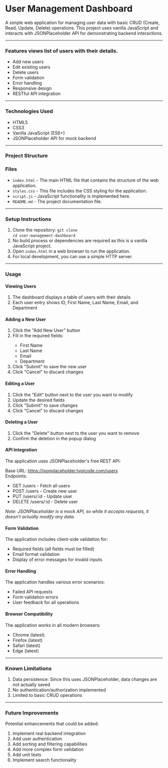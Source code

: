 <h1>User Management Dashboard</h1>
A simple web application for managing user data with basic CRUD (Create, Read, Update, Delete) operations. This project uses vanilla JavaScript and interacts with JSONPlaceholder 
API for demonstrating backend interactions. <br>
<hr/>
<h3>Features views list of users with their details.</h3>
<ul>
<li>Add new users</li>
<li>Edit existing users</li>
<li>Delete users</li>
<li>Form validation</li>
<li>Error handling</li>
<li>Responsive design</li>
<li>RESTful API integration</li>
</ul>
<hr/>
<h3>Technologies Used</h3>
<ul>
<li>HTML5</li>
<li>CSS3</li>
<li>Vanilla JavaScript (ES6+)</li>
<li>JSONPlaceholder API for mock backend</li>
</ul>
<hr/>
<h3>Project Structure</h3>

### Files

- `index.html` - The main HTML file that contains the structure of the web application.
- `styles.css` - This file includes the CSS styling for the application.
- `script.js` - JavaScript functionality is implemented here.
- `README.md` - The project documentation file.
<hr/>

<h3>Setup Instructions</h3>
<ol>
<li>Clone the repository:
<code>git clone <repository-url></code><br>
<code>cd user-management-dashboard</code>
</li>
<li>No build process or dependencies are required as this is a vanilla JavaScript project.</li>
<li>Open <code>index.html</code> in a web browser to run the application.</li>
<li>For local development, you can use a simple HTTP server.</li>
</ol>
<hr/>

<h3>Usage</h3>
<h4>Viewing Users</h4>
<ol>
<li>The dashboard displays a table of users with their details</li>
<li>Each user entry shows ID, First Name, Last Name, Email, and Department</li>
</ol>

<h4>Adding a New User</h4>
<ol>

<li>Click the "Add New User" button</li>
<li>Fill in the required fields:</li>
<ul>
<li>First Name</li>
<li>Last Name</li>
<li>Email</li>
<li>Department</li>
</ul>
<li>Click "Submit" to save the new user</li>
<li>Click "Cancel" to discard changes</li>
</ol>

<h4>Editing a User</h4>
<ol>
<li>Click the "Edit" button next to the user you want to modify</li>
<li>Update the desired fields</li>
<li>Click "Submit" to save changes</li>
<li>Click "Cancel" to discard changes</li>
</ol>

<h4>Deleting a User</h4>
<ol>
<li>Click the "Delete" button next to the user you want to remove</li>
<li>Confirm the deletion in the popup dialog</li>
</ol>

<h4>API Integration</h4>
The application uses JSONPlaceholder's free REST API:

Base URL: https://jsonplaceholder.typicode.com/users <br>
Endpoints:
<ul>
<li>GET /users - Fetch all users</li>
<li>POST /users - Create new user</li>
<li>PUT /users/:id - Update user</li>
<li>DELETE /users/:id - Delete user</li>
</ul>
<i>Note: JSONPlaceholder is a mock API, so while it accepts requests, it doesn't actually modify any data.</i><br>

<h4>Form Validation</h4>
The application includes client-side validation for:
<ul>
<li>Required fields (all fields must be filled)</li>
<li>Email format validation</li>
<li>Display of error messages for invalid inputs</li>
</ul>

<h4>Error Handling</h4>
The application handles various error scenarios:
<ul>
<li>Failed API requests</li>
<li>Form validation errors</li>
<li>User feedback for all operations</li>
</ul>

<h4>Browser Compatibility</h4>
The application works in all modern browsers:
<ul>
<li>Chrome (latest)</li>
<li>Firefox (latest)</li>
<li>Safari (latest)</li>
<li>Edge (latest)</li>
</ul>
<hr/>

<h3>Known Limitations</h3>
<ol>
<li>Data persistence: Since this uses JSONPlaceholder, data changes are not actually saved</li>
<li>No authentication/authorization implemented</li>
<li>Limited to basic CRUD operations</li>
</ol>
<hr/>
<h3>Future Improvements</h3>
Potential enhancements that could be added:
<ol>
<li>Implement real backend integration</li>
<li>Add user authentication</li>
<li>Add sorting and filtering capabilities</li>
<li>Add more complex form validation</li>
<li>Add unit tests</li>
<li>Implement search functionality</li>
</ol>

